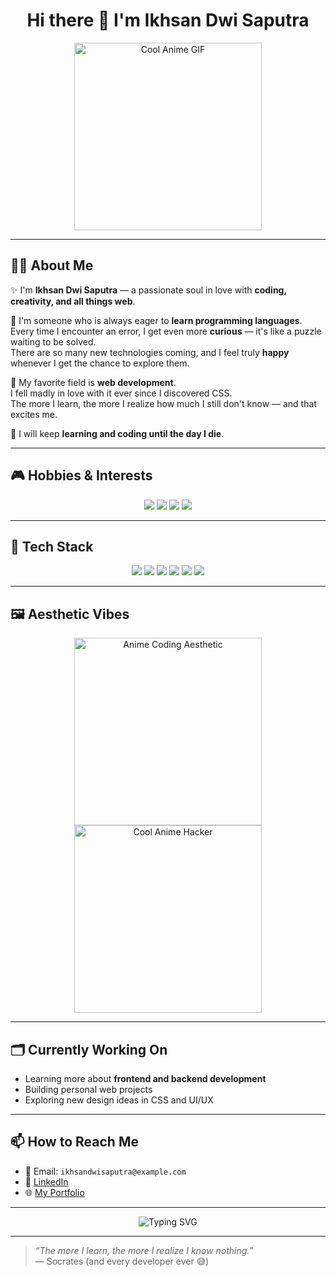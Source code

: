 <h1 align="center">Hi there 👋 I'm Ikhsan Dwi Saputra</h1>

<p align="center">
  <img src="https://media.giphy.com/media/v1.Y2lkPTc5MGI3NjExdWh4ZnJ5Y25waWNqdmF3b2c0ZXZkN3Z6bXVqNHQwN3Jld3dtamN1NCZlcD12MV9naWZzX3NlYXJjaCZjdD1n/xT1XGzLnbB0dDUPbni/giphy.gif" width="300" alt="Cool Anime GIF">
</p>

---

## 🧑‍💻 About Me

✨ I'm **Ikhsan Dwi Saputra** — a passionate soul in love with **coding, creativity, and all things web**.

🌱 I'm someone who is always eager to **learn programming languages**.  
Every time I encounter an error, I get even more **curious** — it's like a puzzle waiting to be solved.  
There are so many new technologies coming, and I feel truly **happy** whenever I get the chance to explore them.  

💖 My favorite field is **web development**.  
I fell madly in love with it ever since I discovered CSS.  
The more I learn, the more I realize how much I still don't know — and that excites me.  

💪 I will keep **learning and coding until the day I die**.  

---

## 🎮 Hobbies & Interests

<p align="center">
  <img src="https://img.shields.io/badge/Coding-%23121011.svg?style=for-the-badge&logo=github&logoColor=white">
  <img src="https://img.shields.io/badge/Gaming-%231877F2.svg?style=for-the-badge&logo=steam&logoColor=white">
  <img src="https://img.shields.io/badge/Movies-%23E50914.svg?style=for-the-badge&logo=netflix&logoColor=white">
  <img src="https://img.shields.io/badge/Music-%231DB954.svg?style=for-the-badge&logo=spotify&logoColor=white">
</p>

---

## 🚀 Tech Stack

<p align="center">
  <img src="https://img.shields.io/badge/HTML5-E34F26?style=flat-square&logo=html5&logoColor=white"/>
  <img src="https://img.shields.io/badge/CSS3-1572B6?style=flat-square&logo=css3&logoColor=white"/>
  <img src="https://img.shields.io/badge/JavaScript-F7DF1E?style=flat-square&logo=javascript&logoColor=black"/>
  <img src="https://img.shields.io/badge/TypeScript-007ACC?style=flat-square&logo=typescript&logoColor=white"/>
  <img src="https://img.shields.io/badge/React-61DAFB?style=flat-square&logo=react&logoColor=black"/>
  <img src="https://img.shields.io/badge/Node.js-339933?style=flat-square&logo=nodedotjs&logoColor=white"/>
</p>

---

## 🖼️ Aesthetic Vibes

<p align="center">
  <img src="https://i.pinimg.com/originals/6d/fc/34/6dfc34845cc7036f13be081985d1966d.gif" width="300" alt="Anime Coding Aesthetic" />
  <img src="https://i.pinimg.com/originals/68/90/46/689046b42cb31e9df9d6fd0f04b8a7e0.gif" width="300" alt="Cool Anime Hacker" />
</p>

---

## 🗂️ Currently Working On

- Learning more about **frontend and backend development**
- Building personal web projects
- Exploring new design ideas in CSS and UI/UX

---

## 📫 How to Reach Me

- 📧 Email: `ikhsandwisaputra@example.com`
- 💼 [LinkedIn](https://linkedin.com/in/your-username)
- 🌐 [My Portfolio](https://your-website.com)

---

<p align="center">
  <img src="https://readme-typing-svg.herokuapp.com?font=Fira+Code&duration=2000&pause=1000&color=F77F00&center=true&vCenter=true&width=435&lines=Keep+Learning+💻;Keep+Coding+🔥;Never+Give+Up+🚀" alt="Typing SVG" />
</p>

---

> _“The more I learn, the more I realize I know nothing.”_  
> ― Socrates (and every developer ever 😅)

